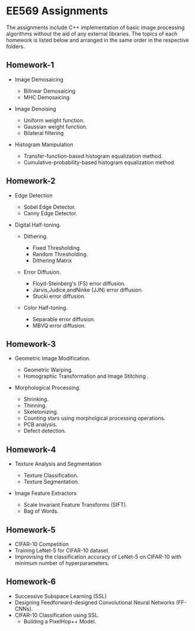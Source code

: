 # EE569 Assignments
The assignments include C++ implementation of basic image processing algorithms without the aid of any external libraries. The topics of each homework is listed below and arranged in the same order in the respective folders.

## Homework-1
* Image Demosaicing
  * Bilinear Demosaicing
  * MHC Demosaicing
 
* Image Denoising
  * Uniform weight function.
  * Gaussian weight function.
  * Bilateral filtering
   
* Histogram Manipulation
  * Transfer-function-based histogram equalization method.
  * Cumulative-probability-based histogram equalization method


## Homework-2

* Edge Detection
  * Sobel Edge Detector.
  * Canny Edge Detector.
  
* Digital Half-toning.
  * Dithering.
    * Fixed Thresholding.
    * Random Thresholding.
    * Dithering Matrix
  * Error Diffusion.
    * Floyd-Steinberg's (FS) error diffusion.
    * Jarvis,Judice,andNinke (JJN) error diffusion.
    * Stucki error diffusion.
  
  * Color Half-toning.
    * Separable error diffusion.
    * MBVQ error diffusion.
    
## Homework-3

* Geometric Image Modification.
  * Geometric Warping.
  * Homographic Transformation and Image Stitching .
  
* Morphological Processing.
  * Shrinking.
  * Thinning.
  * Skeletonizing.
  * Counting stars using morpholgical processing operations.
  * PCB analysis.
  * Defect detection.

## Homework-4

* Texture Analysis and Segmentation 
  * Texture Classification.
  * Texture Segmentation.
  
* Image Feature Extractors
  * Scale Invariant Feature Transforms (SIFT).
  * Bag of Words.
  
  
## Homework-5

* CIFAR-10 Competition
 * Training LeNet-5 for CIFAR-10 dataset.
 * Improvising the classification accuracy of LeNet-5 on CIFAR-10 with minimum number of hyperparameters.

## Homework-6

* Successive Subspace Learning (SSL)
 * Designing Feedforward-designed Convolutional Neural Networks (FF-CNNs).
 * CIFAR-10 Classification using SSL.
   * Building a PixelHop++ Model.


